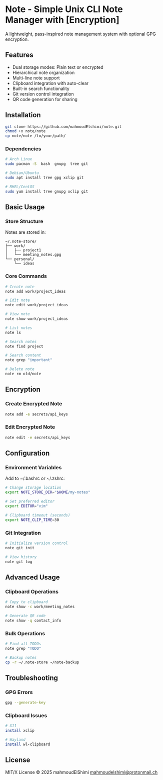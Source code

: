 # Note - Simple Unix CLI Note Manager with [Encryption]

A lightweight, pass-inspired note management system with optional GPG encryption.

## Features
- Dual storage modes: Plain text or encrypted
- Hierarchical note organization
- Multi-line note support
- Clipboard integration with auto-clear
- Built-in search functionality
- Git version control integration
- QR code generation for sharing

## Installation

```bash
git clone https://github.com/mahmoudElshimi/note.git
chmod +x note/note
cp note/note /to/your/path/
```


### Dependencies
```bash
# Arch Linux
sudo pacman -S  bash  gnupg  tree git

# Debian/Ubuntu
sudo apt install tree gpg xclip git

# RHEL/CentOS
sudo yum install tree gnupg xclip git
```

## Basic Usage

### Store Structure
Notes are stored in:
```
~/.note-store/
├── work/
│   ├── project1
│   └── meeting_notes.gpg
└── personal/
    └── ideas
```

### Core Commands
```bash
# Create note
note add work/project_ideas

# Edit note
note edit work/project_ideas

# View note
note show work/project_ideas

# List notes
note ls

# Search notes
note find project

# Search content
note grep "important"

# Delete note
note rm old/note
```

## Encryption

### Create Encrypted Note
```bash
note add -e secrets/api_keys
```

### Edit Encrypted Note
```bash
note edit -e secrets/api_keys
```

## Configuration

### Environment Variables
Add to ~/.bashrc or ~/.zshrc:
```bash
# Change storage location
export NOTE_STORE_DIR="$HOME/my-notes"

# Set preferred editor
export EDITOR="vim"

# Clipboard timeout (seconds)
export NOTE_CLIP_TIME=30
```

### Git Integration
```bash
# Initialize version control
note git init

# View history
note git log
```

## Advanced Usage

### Clipboard Operations
```bash
# Copy to clipboard
note show -c work/meeting_notes

# Generate QR code
note show -q contact_info
```

### Bulk Operations
```bash
# Find all TODOs
note grep "TODO"

# Backup notes
cp -r ~/.note-store ~/note-backup
```

## Troubleshooting

### GPG Errors
```bash
gpg --generate-key
```

### Clipboard Issues
```bash
# X11
install xclip

# Wayland
install wl-clipboard
```


## License
MIT/X License © 2025 mahmoudElShimi <mahmoudelshimi@protonmail.ch>


